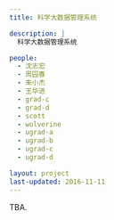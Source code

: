 ```yaml
---
title: 科学大数据管理系统

description: |
  科学大数据管理系统

people:
  - 沈志宏
  - 周园春
  - 朱小杰
  - 王华进
  - grad-c
  - grad-d
  - scott
  - wolverine
  - ugrad-a
  - ugrad-b
  - ugrad-c
  - ugrad-d

layout: project
last-updated: 2016-11-11
---
```


TBA.